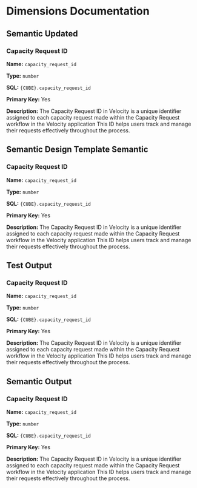 # Dimensions Documentation

## Semantic Updated

### Capacity Request ID

**Name:** `capacity_request_id`

**Type:** `number`

**SQL:** `{CUBE}.capacity_request_id`

**Primary Key:** Yes

**Description:** The Capacity Request ID in Velocity is a unique identifier assigned to each capacity request made within the Capacity Request workflow in the Velocity application This ID helps users track and manage their requests effectively throughout the process.


## Semantic Design Template Semantic

### Capacity Request ID

**Name:** `capacity_request_id`

**Type:** `number`

**SQL:** `{CUBE}.capacity_request_id`

**Primary Key:** Yes

**Description:** The Capacity Request ID in Velocity is a unique identifier assigned to each capacity request made within the Capacity Request workflow in the Velocity application This ID helps users track and manage their requests effectively throughout the process.


## Test Output

### Capacity Request ID

**Name:** `capacity_request_id`

**Type:** `number`

**SQL:** `{CUBE}.capacity_request_id`

**Primary Key:** Yes

**Description:** The Capacity Request ID in Velocity is a unique identifier assigned to each capacity request made within the Capacity Request workflow in the Velocity application This ID helps users track and manage their requests effectively throughout the process.


## Semantic Output

### Capacity Request ID

**Name:** `capacity_request_id`

**Type:** `number`

**SQL:** `{CUBE}.capacity_request_id`

**Primary Key:** Yes

**Description:** The Capacity Request ID in Velocity is a unique identifier assigned to each capacity request made within the Capacity Request workflow in the Velocity application This ID helps users track and manage their requests effectively throughout the process.

